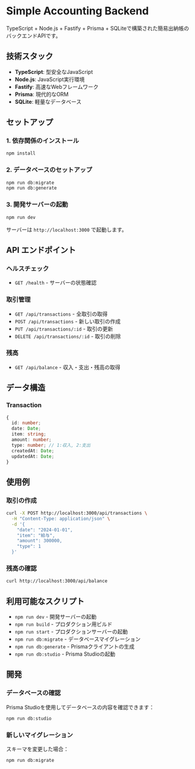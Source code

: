 # Simple Accounting Backend

TypeScript + Node.js + Fastify + Prisma + SQLiteで構築された簡易出納帳のバックエンドAPIです。

## 技術スタック

- **TypeScript**: 型安全なJavaScript
- **Node.js**: JavaScript実行環境
- **Fastify**: 高速なWebフレームワーク
- **Prisma**: 現代的なORM
- **SQLite**: 軽量なデータベース

## セットアップ

### 1. 依存関係のインストール
```bash
npm install
```

### 2. データベースのセットアップ
```bash
npm run db:migrate
npm run db:generate
```

### 3. 開発サーバーの起動
```bash
npm run dev
```

サーバーは `http://localhost:3000` で起動します。

## API エンドポイント

### ヘルスチェック
- `GET /health` - サーバーの状態確認

### 取引管理
- `GET /api/transactions` - 全取引の取得
- `POST /api/transactions` - 新しい取引の作成
- `PUT /api/transactions/:id` - 取引の更新
- `DELETE /api/transactions/:id` - 取引の削除

### 残高
- `GET /api/balance` - 収入・支出・残高の取得

## データ構造

### Transaction
```typescript
{
  id: number;
  date: Date;
  item: string;
  amount: number;
  type: number; // 1:収入, 2:支出
  createdAt: Date;
  updatedAt: Date;
}
```

## 使用例

### 取引の作成
```bash
curl -X POST http://localhost:3000/api/transactions \
  -H "Content-Type: application/json" \
  -d '{
    "date": "2024-01-01",
    "item": "給与",
    "amount": 300000,
    "type": 1
  }'
```

### 残高の確認
```bash
curl http://localhost:3000/api/balance
```

## 利用可能なスクリプト

- `npm run dev` - 開発サーバーの起動
- `npm run build` - プロダクション用ビルド
- `npm run start` - プロダクションサーバーの起動
- `npm run db:migrate` - データベースマイグレーション
- `npm run db:generate` - Prismaクライアントの生成
- `npm run db:studio` - Prisma Studioの起動

## 開発

### データベースの確認
Prisma Studioを使用してデータベースの内容を確認できます：
```bash
npm run db:studio
```

### 新しいマイグレーション
スキーマを変更した場合：
```bash
npm run db:migrate

